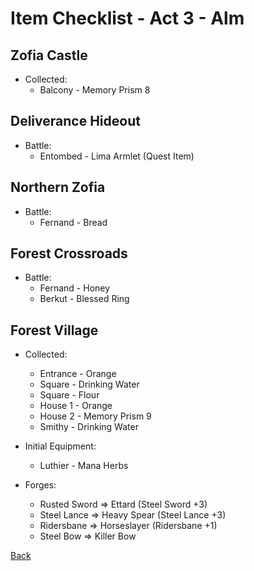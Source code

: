 # Item Checklist - Act 3 - Alm

## Zofia Castle

- Collected:
  - Balcony - Memory Prism 8

## Deliverance Hideout

- Battle:
  - Entombed - Lima Armlet (Quest Item)

## Northern Zofia

- Battle:
  - Fernand - Bread

## Forest Crossroads

- Battle:
  - Fernand - Honey
  - Berkut - Blessed Ring

## Forest Village

- Collected:
  - Entrance - Orange
  - Square - Drinking Water
  - Square - Flour
  - House 1 - Orange
  - House 2 - Memory Prism 9
  - Smithy - Drinking Water

- Initial Equipment:
  - Luthier - Mana Herbs

- Forges:
  - Rusted Sword => Ettard (Steel Sword +3)
  - Steel Lance => Heavy Spear (Steel Lance +3)
  - Ridersbane => Horseslayer (Ridersbane +1)
  - Steel Bow => Killer Bow

[Back](README.md)